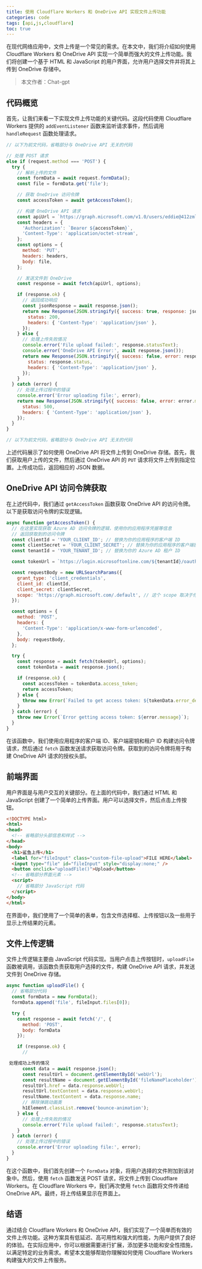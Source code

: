 ```yaml
---
title: 使用 Cloudflare Workers 和 OneDrive API 实现文件上传功能
categories: code
tags: [api,js,cloudflare]
toc: true
---
```




在现代网络应用中，文件上传是一个常见的需求。在本文中，我们将介绍如何使用 Cloudflare Workers 和 OneDrive API 实现一个简单而强大的文件上传功能。我们将创建一个基于 HTML 和 JavaScript 的用户界面，允许用户选择文件并将其上传到 OneDrive 存储中。

> 本文作者：Chat-gpt

## 代码概览

首先，让我们来看一下实现文件上传功能的关键代码。这段代码使用 Cloudflare Workers 提供的 `addEventListener` 函数来监听请求事件，然后调用 `handleRequest` 函数处理请求。

```javascript
// 以下为前文代码，省略部分与 OneDrive API 无关的代码

// 处理 POST 请求
else if (request.method === 'POST') {
  try {
    // 解析上传的文件
    const formData = await request.formData();
    const file = formData.get('file');

    // 获取 OneDrive 访问令牌
    const accessToken = await getAccessToken();

    // 构建 OneDrive API 请求
    const apiUrl = `https://graph.microsoft.com/v1.0/users/eddie@412zml.onmicrosoft.com/drive/root:/Public/picture/blog/${file.name}:/content`;
    const headers = {
      'Authorization': `Bearer ${accessToken}`,
      'Content-Type': 'application/octet-stream',
    };
    const options = {
      method: 'PUT',
      headers: headers,
      body: file,
    };

    // 发送文件到 OneDrive
    const response = await fetch(apiUrl, options);

    if (response.ok) {
      // 返回成功响应
      const jsonResponse = await response.json();
      return new Response(JSON.stringify({ success: true, response: jsonResponse }), {
        status: 200,
        headers: { 'Content-Type': 'application/json' },
      });
    } else {
      // 处理上传失败情况
      console.error('File upload failed:', response.statusText);
      console.error('OneDrive API Error:', await response.json());
      return new Response(JSON.stringify({ success: false, error: response.statusText }), {
        status: response.status,
        headers: { 'Content-Type': 'application/json' },
      });
    }
  } catch (error) {
    // 处理上传过程中的错误
    console.error('Error uploading file:', error);
    return new Response(JSON.stringify({ success: false, error: error.message }), {
      status: 500,
      headers: { 'Content-Type': 'application/json' },
    });
  }
}

// 以下为前文代码，省略部分与 OneDrive API 无关的代码
```

上述代码展示了如何使用 OneDrive API 将文件上传到 OneDrive 存储。首先，我们获取用户上传的文件，然后通过 OneDrive API 的 `PUT` 请求将文件上传到指定位置。上传成功后，返回相应的 JSON 数据。

## OneDrive API 访问令牌获取

在上述代码中，我们通过 `getAccessToken` 函数获取 OneDrive API 的访问令牌。以下是获取访问令牌的实现逻辑。

```javascript
async function getAccessToken() {
  // 在这里实现获取 Azure AD 访问令牌的逻辑，使用你的应用程序凭据等信息
  // 返回获取到的访问令牌
  const clientId = 'YOUR_CLIENT_ID'; // 替换为你的应用程序的客户端 ID
  const clientSecret = 'YOUR_CLIENT_SECRET'; // 替换为你的应用程序的客户端密钥
  const tenantId = 'YOUR_TENANT_ID'; // 替换为你的 Azure AD 租户 ID

  const tokenUrl = `https://login.microsoftonline.com/${tenantId}/oauth2/v2.0/token`;

  const requestBody = new URLSearchParams({
    grant_type: 'client_credentials',
    client_id: clientId,
    client_secret: clientSecret,
    scope: 'https://graph.microsoft.com/.default', // 这个 scope 取决于你的应用程序和所需的权限
  });

  const options = {
    method: 'POST',
    headers: {
      'Content-Type': 'application/x-www-form-urlencoded',
    },
    body: requestBody,
  };

  try {
    const response = await fetch(tokenUrl, options);
    const tokenData = await response.json();

    if (response.ok) {
      const accessToken = tokenData.access_token;
      return accessToken;
    } else {
      throw new Error(`Failed to get access token: ${tokenData.error_description}`);
    }
  } catch (error) {
    throw new Error(`Error getting access token: ${error.message}`);
  }
}
```

在该函数中，我们使用应用程序的客户端 ID、客户端密钥和租户 ID 构建访问令牌请求，然后通过 `fetch` 函数发送请求获取访问令牌。获取到的访问令牌将用于构建 OneDrive API 请求的授权头部。

## 前端界面

用户界面是与用户交互的关键部分。在上面的代码中，我们通过 HTML 和 JavaScript 创建了一个简单的上传界面。用户可以选择文件，然后点击上传按钮。

```html
<!DOCTYPE html>
<html>
<head>
  <!-- 省略部分头部信息和样式 -->
</head>
<body>
  <h1>鲨鱼上传</h1>
  <label for="fileInput" class="custom-file-upload">FILE HERE</label>
  <input type="file" id="fileInput" style="display:none;" />
  <button onclick="uploadFile()">Upload</button>
  <!-- 省略部分界面元素 -->
  <script>
    // 省略部分 JavaScript 代码
  </script>
</body>
</html>
```

在界面中，我们使用了一个简单的表单，包含文件选择框、上传按钮以及一些用于显示上传结果的元素。

## 文件上传逻辑

文件上传逻辑主要由 JavaScript 代码实现。当用户点击上传按钮时，`uploadFile` 函数被调用，该函数负责获取用户选择的文件，构建 OneDrive API 请求，并发送文件到 OneDrive 存储。

```javascript
async function uploadFile() {
  // 省略部分代码
  const formData = new FormData();
  formData.append('file', fileInput.files[0]);

  try {
    const response = await fetch('/', {
      method: 'POST',
      body: formData
    });

    if (response.ok) {
      //

 处理成功上传的情况
      const data = await response.json();
      const resultUrl = document.getElementById('webUrl');
      const resultName = document.getElementById('fileNamePlaceholder');
      resultUrl.href = data.response.webUrl;
      resultUrl.textContent = data.response.webUrl;
      resultName.textContent = data.response.name;
      // 移除弹跳动画类
      h1Element.classList.remove('bounce-animation');
    } else {
      // 处理上传失败的情况
      console.error('File upload failed:', response.statusText);
    }
  } catch (error) {
    // 处理上传过程中的错误
    console.error('Error uploading file:', error);
  }
}
```

在这个函数中，我们首先创建一个 `FormData` 对象，将用户选择的文件附加到该对象中。然后，使用 `fetch` 函数发送 POST 请求，将文件上传到 Cloudflare Workers。在 Cloudflare Workers 中，我们再次使用 `fetch` 函数将文件传递给 OneDrive API。最终，将上传结果显示在界面上。

## 结语

通过结合 Cloudflare Workers 和 OneDrive API，我们实现了一个简单而有效的文件上传功能。这种方案具有低延迟、高可用性和强大的性能，为用户提供了良好的体验。在实际应用中，你可以根据需要进行扩展，添加更多功能和安全性措施，以满足特定的业务需求。希望本文能够帮助你理解如何使用 Cloudflare Workers 构建强大的文件上传服务。